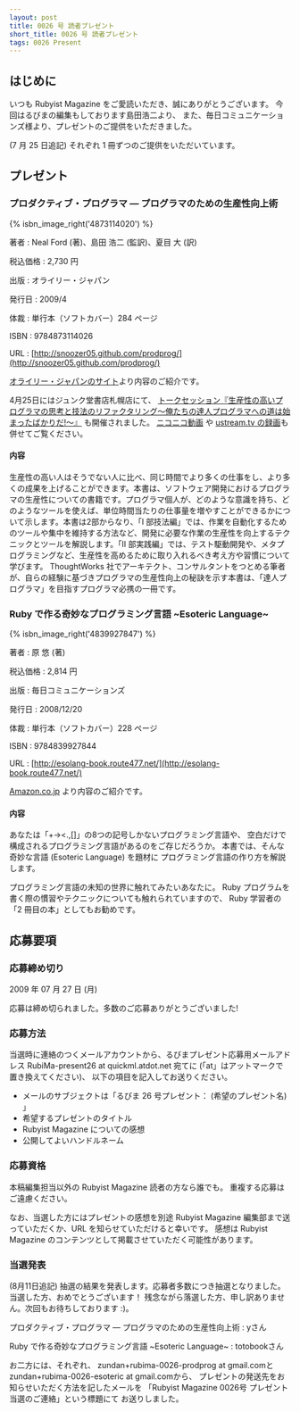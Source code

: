```yaml
---
layout: post
title: 0026 号 読者プレゼント
short_title: 0026 号 読者プレゼント
tags: 0026 Present
---
```



## はじめに

いつも Rubyist Magazine をご愛読いただき、誠にありがとうございます。
今回はるびまの編集もしております島田浩二より、
また、毎日コミュニケーションズ様より、プレゼントのご提供をいただきました。

(7 月 25 日追記) それぞれ 1 冊ずつのご提供をいただいています。

## プレゼント

### プロダクティブ・プログラマ ― プログラマのための生産性向上術
{% isbn_image_right('4873114020') %}

著者
:  Neal Ford (著)、島田 浩二 (監訳)、夏目 大 (訳)

税込価格
:  2,730 円

出版
:  オライリー・ジャパン

発行日
:  2009/4

体裁
:  単行本（ソフトカバー）284 ページ

ISBN
:  9784873114026

URL
:  [http://snoozer05.github.com/prodprog/](http://snoozer05.github.com/prodprog/)

[オライリー・ジャパンのサイト](http://www.oreilly.co.jp/books/9784873114026/)より内容のご紹介です。

4月25日にはジュンク堂書店札幌店にて、
[トークセッション『生産性の高いプログラマの思考と技法のリファクタリング〜俺たちの達人プログラマへの道は始まったばかりだ!〜』](http://www.junkudo.co.jp/newevent/evtalk-sapporo.html)
も開催されました。
[ニコニコ動画](http://www.oreilly.co.jp/editors/archives/2009/04/productive-talksession-video.html)
や
[ustream.tv の録画](http://www.ustream.tv/recorded/1429209)も併せてご覧ください。

#### 内容

生産性の高い人はそうでない人に比べ、同じ時間でより多くの仕事をし、より多くの成果を上げることができます。本書は、ソフトウェア開発におけるプログラマの生産性についての書籍です。プログラマ個人が、どのような意識を持ち、どのようなツールを使えば、単位時間当たりの仕事量を増やすことができるかについて示します。本書は2部からなり、「I 部技法編」では、作業を自動化するためのツールや集中を維持する方法など、開発に必要な作業の生産性を向上するテクニックとツールを解説します。「II 部実践編」では、テスト駆動開発や、メタプログラミングなど、生産性を高めるために取り入れるべき考え方や習慣について学びます。 ThoughtWorks 社でアーキテクト、コンサルタントをつとめる筆者が、自らの経験に基づきプログラマの生産性向上の秘訣を示す本書は、「達人プログラマ」を目指すプログラマ必携の一冊です。 

### Ruby で作る奇妙なプログラミング言語 ~Esoteric Language~
{% isbn_image_right('4839927847') %}

著者
:  原 悠 (著)

税込価格
:  2,814 円

出版
:  毎日コミュニケーションズ

発行日
:  2008/12/20

体裁
:  単行本（ソフトカバー）228 ページ

ISBN
:  9784839927844

URL
:  [http://esolang-book.route477.net/](http://esolang-book.route477.net/)

[Amazon.co.jp](http://www.amazon.co.jp/dp/4839927847) より内容のご紹介です。

#### 内容

あなたは「+-&gt;&lt;.,[]」の8つの記号しかないプログラミング言語や、
空白だけで構成されるプログラミング言語があるのをご存じだろうか。
本書では、そんな奇妙な言語 (Esoteric Language) を題材に
プログラミング言語の作り方を解説します。

プログラミング言語の未知の世界に触れてみたいあなたに。
Ruby プログラムを書く際の慣習やテクニックについても触れられていますので、
Ruby 学習者の「2 冊目の本」としてもお勧めです。 

## 応募要項

### 応募締め切り

2009 年 07 月 27 日 (月)

応募は締め切られました。多数のご応募ありがとうございました!

### 応募方法

当選時に連絡のつくメールアカウントから、るびまプレゼント応募用メールアドレス
RubiMa-present26 at quickml.atdot.net 宛てに
(「at」はアットマークで置き換えてください)、
以下の項目を記入してお送りください。

* メールのサブジェクトは「るびま 26 号プレゼント： (希望のプレゼント名) 」
* 希望するプレゼントのタイトル
* Rubyist Magazine についての感想
* 公開してよいハンドルネーム


### 応募資格

本稿編集担当以外の Rubyist Magazine 読者の方なら誰でも。
重複する応募はご遠慮ください。

なお、当選した方にはプレゼントの感想を別途 Rubyist Magazine
編集部まで送っていただくか、URL を知らせていただけると幸いです。
感想は Rubyist Magazine のコンテンツとして掲載させていただく可能性があります。

### 当選発表

(8月11日追記)
抽選の結果を発表します。応募者多数につき抽選となりました。当選した方、おめでとうございます！ 残念ながら落選した方、申し訳ありません。次回もお待ちしております :)。

プロダクティブ・プログラマ ― プログラマのための生産性向上術
: yさん

Ruby で作る奇妙なプログラミング言語 ~Esoteric Language~
: totobookさん

お二方には、それぞれ、
zundan+rubima-0026-prodprog at gmail.comと
zundan+rubima-0026-esoteric at gmail.comから、
プレゼントの発送先をお知らせいただく方法を記したメールを
「Rubyist Magazine 0026号 プレゼント当選のご連絡」という標題にて
お送りしました。


